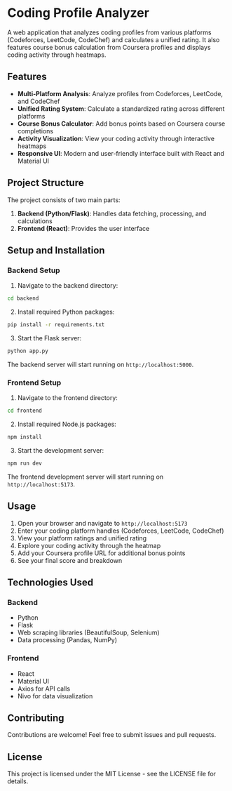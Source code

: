 # Coding Profile Analyzer

A web application that analyzes coding profiles from various platforms (Codeforces, LeetCode, CodeChef) and calculates a unified rating. It also features course bonus calculation from Coursera profiles and displays coding activity through heatmaps.

## Features

- **Multi-Platform Analysis**: Analyze profiles from Codeforces, LeetCode, and CodeChef
- **Unified Rating System**: Calculate a standardized rating across different platforms
- **Course Bonus Calculator**: Add bonus points based on Coursera course completions
- **Activity Visualization**: View your coding activity through interactive heatmaps
- **Responsive UI**: Modern and user-friendly interface built with React and Material UI

## Project Structure

The project consists of two main parts:

1. **Backend (Python/Flask)**: Handles data fetching, processing, and calculations
2. **Frontend (React)**: Provides the user interface

## Setup and Installation

### Backend Setup

1. Navigate to the backend directory:

```bash
cd backend
```

2. Install required Python packages:

```bash
pip install -r requirements.txt
```

3. Start the Flask server:

```bash
python app.py
```

The backend server will start running on `http://localhost:5000`.

### Frontend Setup

1. Navigate to the frontend directory:

```bash
cd frontend
```

2. Install required Node.js packages:

```bash
npm install
```

3. Start the development server:

```bash
npm run dev
```

The frontend development server will start running on `http://localhost:5173`.

## Usage

1. Open your browser and navigate to `http://localhost:5173`
2. Enter your coding platform handles (Codeforces, LeetCode, CodeChef)
3. View your platform ratings and unified rating
4. Explore your coding activity through the heatmap
5. Add your Coursera profile URL for additional bonus points
6. See your final score and breakdown

## Technologies Used

### Backend

- Python
- Flask
- Web scraping libraries (BeautifulSoup, Selenium)
- Data processing (Pandas, NumPy)

### Frontend

- React
- Material UI
- Axios for API calls
- Nivo for data visualization

## Contributing

Contributions are welcome! Feel free to submit issues and pull requests.

## License

This project is licensed under the MIT License - see the LICENSE file for details.
